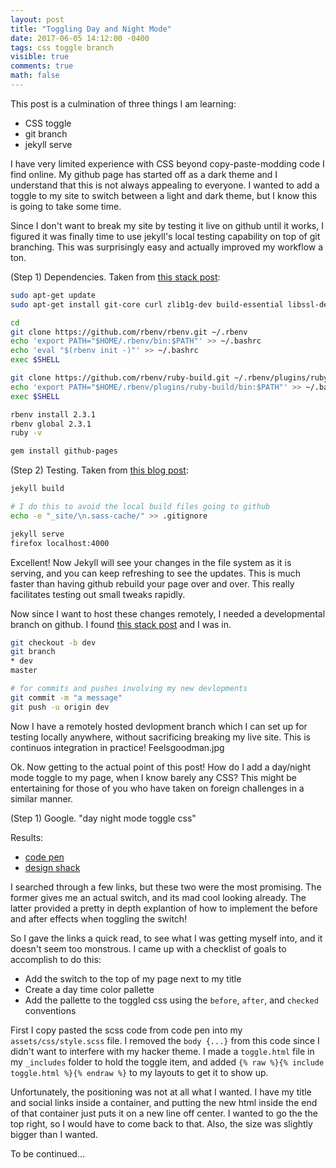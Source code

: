 ```yaml
---
layout: post
title: "Toggling Day and Night Mode"
date: 2017-06-05 14:12:00 -0400
tags: css toggle branch
visible: true
comments: true
math: false
---
```


This post is a culmination of three things I am learning:
- CSS toggle
- git branch
- jekyll serve

I have very limited experience with CSS beyond copy-paste-modding code I find online. My github page has started off as a dark theme and I understand that this is not always appealing to everyone. I wanted to add a toggle to my site to switch between a light and dark theme, but I know this is going to take some time.

Since I don't want to break my site by testing it live on github until it works, I figured it was finally time to use jekyll's local testing capability on top of git branching. This was surprisingly easy and actually improved my workflow a ton.


(Step 1) Dependencies. Taken from <a href="https://stackoverflow.com/a/26595869/3454650">this stack post</a>:

```bash
sudo apt-get update
sudo apt-get install git-core curl zlib1g-dev build-essential libssl-dev libreadline-dev libyaml-dev libsqlite3-dev sqlite3 libxml2-dev libxslt1-dev libcurl4-openssl-dev python-software-properties libffi-dev

cd
git clone https://github.com/rbenv/rbenv.git ~/.rbenv
echo 'export PATH="$HOME/.rbenv/bin:$PATH"' >> ~/.bashrc
echo 'eval "$(rbenv init -)"' >> ~/.bashrc
exec $SHELL

git clone https://github.com/rbenv/ruby-build.git ~/.rbenv/plugins/ruby-build
echo 'export PATH="$HOME/.rbenv/plugins/ruby-build/bin:$PATH"' >> ~/.bashrc
exec $SHELL

rbenv install 2.3.1
rbenv global 2.3.1
ruby -v

gem install github-pages
```

(Step 2) Testing. Taken from <a href="http://kbroman.org/simple_site/pages/local_test.html">this blog post</a>:
```bash
jekyll build

# I do this to avoid the local build files going to github
echo -e "_site/\n.sass-cache/" >> .gitignore

jekyll serve
firefox localhost:4000
```

Excellent! Now Jekyll will see your changes in the file system as it is serving, and you can keep refreshing to see the updates. This is much faster than having github rebuild your page over and over. This really facilitates testing out small tweaks rapidly.


Now since I want to host these changes remotely, I needed a developmental branch on github. I found <a href="https://stackoverflow.com/questions/2765421/how-do-i-push-a-new-local-branch-to-a-remote-git-repository-and-track-it-too">this stack post</a> and I was in.

```bash
git checkout -b dev
git branch
* dev
master

# for commits and pushes involving my new devlopments
git commit -m "a message"
git push -u origin dev
```

Now I have a remotely hosted devlopment branch which I can set up for testing locally anywhere, without sacrificing breaking my live site. This is continuos integration in practice! Feelsgoodman.jpg


Ok. Now getting to the actual point of this post! How do I add a day/night mode toggle to my page, when I know barely any CSS? This might be entertaining for those of you who have taken on foreign challenges in a similar manner.

(Step 1) Google.
"day night mode toggle css"

Results:
 - <a href="https://codepen.io/jsndks/pen/qEXzOQ">code pen</a>
 - <a href="https://designshack.net/articles/css/lightsoff/">design shack</a>

I searched through a few links, but these two were the most promising. The former gives me an actual switch, and its mad cool looking already. The latter provided a pretty in depth explantion of how to implement the before and after effects when toggling the switch!

So I gave the links a quick read, to see what I was getting myself into, and it doesn't seem too monstrous. I came up with a checklist of goals to accomplish to do this:

 - Add the switch to the top of my page next to my title
 - Create a day time color pallette
 - Add the pallette to the toggled css using the `before`, `after`, and `checked` conventions


First I copy pasted the scss code from code pen into my `assets/css/style.scss` file. I removed the `body {...}` from this code since I didn't want to interfere with my hacker theme. I made a `toggle.html` file in my `_includes` folder to hold the toggle item, and added `{% raw %}{% include toggle.html %}{% endraw %}` to my layouts to get it to show up. 

Unfortunately, the positioning was not at all what I wanted. I have my title and social links inside a container, and putting the new html inside the end of that container just puts it on a new line off center. I wanted to go the the top right, so I would have to come back to that. Also, the size was slightly bigger than I wanted.




To be continued...
